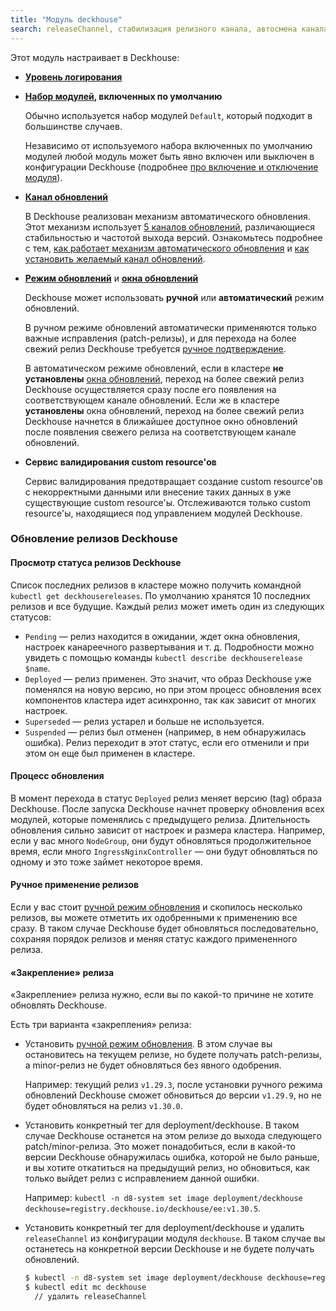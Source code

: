 ```yaml
---
title: "Модуль deckhouse"
search: releaseChannel, стабилизация релизного канала, автосмена канала обновлений
---
```


Этот модуль настраивает в Deckhouse:
- **[Уровень логирования](configuration.html#parameters-loglevel)**
- **[Набор модулей](configuration.html#parameters-bundle), включенных по умолчанию**

  Обычно используется набор модулей `Default`, который подходит в большинстве случаев.

  Независимо от используемого набора включенных по умолчанию модулей любой модуль может быть явно включен или выключен в конфигурации Deckhouse (подробнее [про включение и отключение модуля](../../#включение-и-отключение-модуля)).
- **[Канал обновлений](configuration.html#parameters-releasechannel)**

  В Deckhouse реализован механизм автоматического обновления. Этот механизм использует [5 каналов обновлений](../../deckhouse-release-channels.html), различающиеся стабильностью и частотой выхода версий. Ознакомьтесь подробнее с тем, [как работает механизм автоматического обновления](../../deckhouse-faq.html#как-работает-автоматическое-обновление-deckhouse) и [как установить желаемый канал обновлений](../../deckhouse-faq.html#как-установить-желаемый-канал-обновлений).
- **[Режим обновлений](configuration.html#parameters-update-mode)** и **[окна обновлений](configuration.html#parameters-update-windows)**

  Deckhouse может использовать **ручной** или **автоматический** режим обновлений.

  В ручном режиме обновлений автоматически применяются только важные исправления (patch-релизы), и для перехода на более свежий релиз Deckhouse требуется [ручное подтверждение](cr.html#deckhouserelease-v1alpha1-approved).

  В автоматическом режиме обновлений, если в кластере **не установлены** [окна обновлений](configuration.html#parameters-update-windows), переход на более свежий релиз Deckhouse осуществляется сразу после его появления на соответствующем канале обновлений. Если же в кластере **установлены** окна обновлений, переход на более свежий релиз Deckhouse начнется в ближайшее доступное окно обновлений после появления свежего релиза на соответствующем канале обновлений.
  
- **Сервис валидирования custom resource'ов**

  Сервис валидирования предотвращает создание custom resource'ов с некорректными данными или внесение таких данных в уже существующие custom resource'ы. Отслеживаются только custom resource'ы, находящиеся под управлением модулей Deckhouse.

### Обновление релизов Deckhouse

#### Просмотр статуса релизов Deckhouse

Список последних релизов в кластере можно получить командной `kubectl get deckhousereleases`. По умолчанию хранятся 10 последних релизов и все будущие.
Каждый релиз может иметь один из следующих статусов:
* `Pending` — релиз находится в ожидании, ждет окна обновления, настроек канареечного развертывания и т. д. Подробности можно увидеть с помощью команды `kubectl describe deckhouserelease $name`.
* `Deployed` — релиз применен. Это значит, что образ Deckhouse уже поменялся на новую версию,
 но при этом процесс обновления всех компонентов кластера идет асинхронно, так как зависит от многих настроек.
* `Superseded` — релиз устарел и больше не используется.
* `Suspended` — релиз был отменен (например, в нем обнаружилась ошибка). Релиз переходит в этот статус, если его отменили и при этом он еще был применен в кластере.

#### Процесс обновления

В момент перехода в статус `Deployed` релиз меняет версию (tag) образа Deckhouse. После запуска Deckhouse начнет проверку
обновления всех модулей, которые поменялись с предыдущего релиза. Длительность обновления сильно зависит от настроек и размера кластера.
Например, если у вас много `NodeGroup`, они будут обновляться продолжительное время, если много `IngressNginxController` — они будут
обновляться по одному и это тоже займет некоторое время.

#### Ручное применение релизов

Если у вас стоит [ручной режим обновления](usage.html#ручное-подтверждение-обновлений) и скопилось несколько релизов,
вы можете отметить их одобренными к применению все сразу. В таком случае Deckhouse будет обновляться последовательно, сохраняя порядок релизов и меняя статус каждого примененного релиза.

#### «Закрепление» релиза

«Закрепление» релиза нужно, если вы по какой-то причине не хотите обновлять Deckhouse.

Есть три варианта «закрепления» релиза:
- Установить [ручной режим обновления](usage.html#ручное-подтверждение-обновлений).
В этом случае вы остановитесь на текущем релизе, но будете получать patch-релизы, а minor-релиз не будет обновляться без явного одобрения.
  
  Например:
    текущий релиз `v1.29.3`, после установки ручного режима обновлений Deckhouse сможет обновиться до версии `v1.29.9`, но не будет обновляться на релиз `v1.30.0`.
- Установить конкретный тег для deployment/deckhouse. В таком случае Deckhouse останется на этом релизе до выхода следующего patch/minor-релиза.
Это может понадобиться, если в какой-то версии Deckhouse обнаружилась ошибка, которой не было раньше, и вы хотите откатиться на предыдущий релиз, но обновиться, как только выйдет релиз с исправлением данной ошибки.

  Например:
    `kubectl -n d8-system set image deployment/deckhouse deckhouse=registry.deckhouse.io/deckhouse/ee:v1.30.5`.
- Установить конкретный тег для deployment/deckhouse и удалить `releaseChannel` из конфигурации модуля `deckhouse`.
    В таком случае вы останетесь на конкретной версии Deckhouse и не будете получать обновлений.

  ```sh
  $ kubectl -n d8-system set image deployment/deckhouse deckhouse=registry.deckhouse.io/deckhouse/ee:v1.30.5
  $ kubectl edit mc deckhouse
    // удалить releaseChannel
  ```
